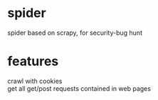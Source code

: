 # spider
spider based on scrapy, for security-bug hunt

# features  
  crawl with cookies  
  get all get/post requests contained in web pages
